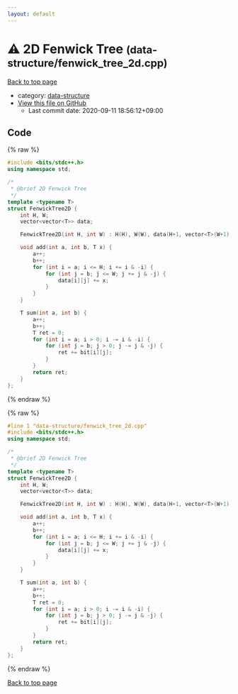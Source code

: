 ```yaml
---
layout: default
---
```


<!-- mathjax config similar to math.stackexchange -->
<script type="text/javascript" async
  src="https://cdnjs.cloudflare.com/ajax/libs/mathjax/2.7.5/MathJax.js?config=TeX-MML-AM_CHTML">
</script>
<script type="text/x-mathjax-config">
  MathJax.Hub.Config({
    TeX: { equationNumbers: { autoNumber: "AMS" }},
    tex2jax: {
      inlineMath: [ ['$','$'] ],
      processEscapes: true
    },
    "HTML-CSS": { matchFontHeight: false },
    displayAlign: "left",
    displayIndent: "2em"
  });
</script>

<script type="text/javascript" src="https://cdnjs.cloudflare.com/ajax/libs/jquery/3.4.1/jquery.min.js"></script>
<script src="https://cdn.jsdelivr.net/npm/jquery-balloon-js@1.1.2/jquery.balloon.min.js" integrity="sha256-ZEYs9VrgAeNuPvs15E39OsyOJaIkXEEt10fzxJ20+2I=" crossorigin="anonymous"></script>
<script type="text/javascript" src="../../assets/js/copy-button.js"></script>
<link rel="stylesheet" href="../../assets/css/copy-button.css" />


# :warning: 2D Fenwick Tree <small>(data-structure/fenwick_tree_2d.cpp)</small>

<a href="../../index.html">Back to top page</a>

* category: <a href="../../index.html#36397fe12f935090ad150c6ce0c258d4">data-structure</a>
* <a href="{{ site.github.repository_url }}/blob/master/data-structure/fenwick_tree_2d.cpp">View this file on GitHub</a>
    - Last commit date: 2020-09-11 18:56:12+09:00




## Code

<a id="unbundled"></a>
{% raw %}
```cpp
#include <bits/stdc++.h>
using namespace std;

/*
 * @brief 2D Fenwick Tree
 */
template <typename T>
struct FenwickTree2D {
    int H, W;
    vector<vector<T>> data;

    FenwickTree2D(int H, int W) : H(H), W(W), data(H+1, vector<T>(W+1)) {}

    void add(int a, int b, T x) {
        a++;
        b++;
        for (int i = a; i <= H; i += i & -i) {
            for (int j = b; j <= W; j += j & -j) {
                data[i][j] += x;
            }
        }
    }

    T sum(int a, int b) {
        a++;
        b++;
        T ret = 0;
        for (int i = a; i > 0; i -= i & -i) {
            for (int j = b; j > 0; j -= j & -j) {
                ret += bit[i][j];
            }
        }
        return ret;
    }
};
```
{% endraw %}

<a id="bundled"></a>
{% raw %}
```cpp
#line 1 "data-structure/fenwick_tree_2d.cpp"
#include <bits/stdc++.h>
using namespace std;

/*
 * @brief 2D Fenwick Tree
 */
template <typename T>
struct FenwickTree2D {
    int H, W;
    vector<vector<T>> data;

    FenwickTree2D(int H, int W) : H(H), W(W), data(H+1, vector<T>(W+1)) {}

    void add(int a, int b, T x) {
        a++;
        b++;
        for (int i = a; i <= H; i += i & -i) {
            for (int j = b; j <= W; j += j & -j) {
                data[i][j] += x;
            }
        }
    }

    T sum(int a, int b) {
        a++;
        b++;
        T ret = 0;
        for (int i = a; i > 0; i -= i & -i) {
            for (int j = b; j > 0; j -= j & -j) {
                ret += bit[i][j];
            }
        }
        return ret;
    }
};

```
{% endraw %}

<a href="../../index.html">Back to top page</a>

